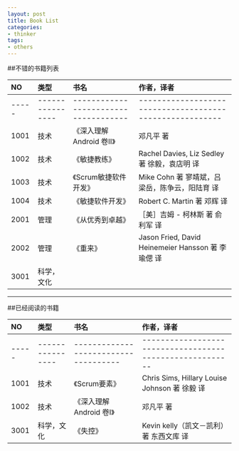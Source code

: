 ```yaml
---
layout: post
title: Book List
categories:
- thinker
tags:
- others
---
```



##不错的书籍列表

NO   | 类型           | 书名                               | 作者，译者
:----|:---------------|:-----------------------------------|:-------------------------------------------------------
-----|----------------|------------------------------------|--------------------------------------------------------
1001 | 技术           |《深入理解Android 卷II》            | 邓凡平 著
1002 | 技术           |《敏捷教练》                        | Rachel Davies, Liz Sedley 著  徐毅，袁店明 译
1003 | 技术           |《Scrum敏捷软件开发》               | Mike Cohn 著  寥靖斌，吕梁岳，陈争云，阳陆育 译 
1004 | 技术           |《敏捷软件开发》                    | Robert C. Martin 著  邓辉 译 
2001 | 管理           |《从优秀到卓越》                    | ［美］吉姆 - 柯林斯 著  俞利军 译
2002 | 管理           |《重来》                            | Jason Fried, David Heinemeier Hansson 著  李瑜偲 译
3001 | 科学，文化     |                                    | 


--------------------------------------------------------------------------------------------------------------------


##已经阅读的书籍

NO   | 类型           | 书名                               | 作者，译者
:----|:---------------|:-----------------------------------|:-------------------------------------------------------
-----|----------------|------------------------------------|--------------------------------------------------------
1001 | 技术           |《Scrum要素》                       | Chris Sims, Hillary Louise Johnson 著  徐毅 译
1002 | 技术           |《深入理解Android 卷I》             | 邓凡平 著
3001 | 科学，文化     |《失控》                            | Kevin kelly（凯文－凯利） 著  东西文库 译 


